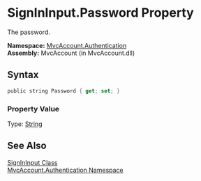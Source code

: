 SignInInput.Password Property
=============================
The password.

**Namespace:** [MvcAccount.Authentication][1]  
**Assembly:** MvcAccount (in MvcAccount.dll)

Syntax
------

```csharp
public string Password { get; set; }
```

### Property Value
Type: [String][2]

See Also
--------
[SignInInput Class][3]  
[MvcAccount.Authentication Namespace][1]  

[1]: ../README.md
[2]: http://msdn2.microsoft.com/en-us/library/s1wwdcbf
[3]: README.md